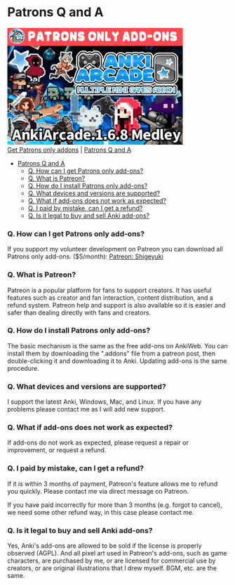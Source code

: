 # Patrons Q and A


[![alt text](images/_promotion/promotion_00.gif)](https://www.patreon.com/Shigeyuki)<br>
[Get Patrons only addons](https://www.patreon.com/Shigeyuki) | [Patrons Q and A](patrons_q_and_a.md)

- [Patrons Q and A](#patrons-q-and-a)
    - [Q. How can I get Patrons only add-ons?](#q-how-can-i-get-patrons-only-add-ons)
    - [Q. What is Patreon?](#q-what-is-patreon)
    - [Q. How do I install Patrons only add-ons?](#q-how-do-i-install-patrons-only-add-ons)
    - [Q. What devices and versions are supported?](#q-what-devices-and-versions-are-supported)
    - [Q. What if add-ons does not work as expected?](#q-what-if-add-ons-does-not-work-as-expected)
    - [Q. I paid by mistake, can I get a refund?](#q-i-paid-by-mistake-can-i-get-a-refund)
    - [Q. Is it legal to buy and sell Anki add-ons?](#q-is-it-legal-to-buy-and-sell-anki-add-ons)

### Q. How can I get Patrons only add-ons?
If you support my volunteer development on Patreon you can download all Patrons only add-ons. ($5/month): [Patreon: Shigeyuki](https://www.patreon.com/Shigeyuki)


### Q. What is Patreon?
Patreon is a popular platform for fans to support creators. It has useful features such as creator and fan interaction, content distribution, and a refund system. Patreon help and support is also available so it is easier and safer than dealing directly with fans and creators.


### Q. How do I install Patrons only add-ons?

The basic mechanism is the same as the free add-ons on AnkiWeb. You can install them by downloading the ".addons" file from a patreon post, then double-clicking it and downloading it to Anki. Updating add-ons is the same procedure.

### Q. What devices and versions are supported?
I support the latest Anki, Windows, Mac, and Linux. If you have any problems please contact me as I will add new support.

### Q. What if add-ons does not work as expected?

If add-ons do not work as expected, please request a repair or improvement, or request a refund.

### Q. I paid by mistake, can I get a refund?

If it is within 3 months of payment, Patreon's feature allows me to refund you quickly. Please contact me via direct message on Patreon.

If you have paid incorrectly for more than 3 months (e.g. forgot to cancel), we need some other refund way, in this case please contact me.

### Q. Is it legal to buy and sell Anki add-ons?

Yes, Anki's add-ons are allowed to be sold if the license is properly observed (AGPL). And all pixel art used in Patreon's add-ons, such as game characters, are purchased by me, or are licensed for commercial use by creators, or are original illustrations that I drew myself. BGM, etc. are the same.

